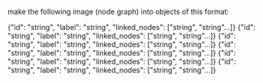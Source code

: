 
make the following image (node graph) into objects of this format:

  {"id": "string", "label": "string", "linked_nodes": ["string", "string"...]}
  {"id": "string", "label": "string", "linked_nodes": ["string", "string"...]}
  {"id": "string", "label": "string", "linked_nodes": ["string", "string"...]}
  {"id": "string", "label": "string", "linked_nodes": ["string", "string"...]}
  {"id": "string", "label": "string", "linked_nodes": ["string", "string"...]}
  {"id": "string", "label": "string", "linked_nodes": ["string", "string"...]}
